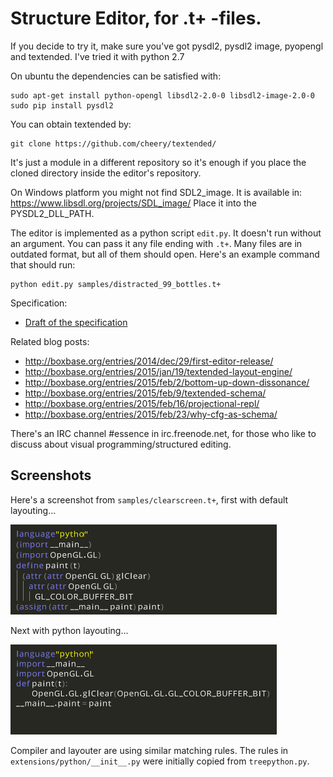 # Structure Editor, for .t+ -files.

If you decide to try it, make sure you've got pysdl2, pysdl2 image, pyopengl and textended. I've tried it with python 2.7

On ubuntu the dependencies can be satisfied with:

    sudo apt-get install python-opengl libsdl2-2.0-0 libsdl2-image-2.0-0
    sudo pip install pysdl2

You can obtain textended by:

    git clone https://github.com/cheery/textended/

It's just a module in a different repository so it's enough if you place the cloned directory inside the editor's repository.

On Windows platform you might not find SDL2_image. It is available in: https://www.libsdl.org/projects/SDL_image/ Place it into the PYSDL2_DLL_PATH.

The editor is implemented as a python script `edit.py`. It doesn't run without an argument. You can pass it any file ending with `.t+`. Many files are in outdated format, but all of them should open. Here's an example command that should run:

    python edit.py samples/distracted_99_bottles.t+

Specification:

 * [Draft of the specification](https://docs.google.com/document/d/11IUQ77CNGlKYNRPlC2a9ZDM6PqHlUvd4R5-ugqcIbnM/edit?usp=sharing)

Related blog posts: 

 * http://boxbase.org/entries/2014/dec/29/first-editor-release/
 * http://boxbase.org/entries/2015/jan/19/textended-layout-engine/
 * http://boxbase.org/entries/2015/feb/2/bottom-up-down-dissonance/
 * http://boxbase.org/entries/2015/feb/9/textended-schema/
 * http://boxbase.org/entries/2015/feb/16/projectional-repl/
 * http://boxbase.org/entries/2015/feb/23/why-cfg-as-schema/

There's an IRC channel #essence in irc.freenode.net, for those who like to discuss about visual programming/structured editing.

## Screenshots

Here's a screenshot from `samples/clearscreen.t+`, first with default layouting...

![python mode off](screenshots/python-mode-off.png)

Next with python layouting...

![python mode on](screenshots/python-mode-on.png)

Compiler and layouter are using similar matching rules. The rules in `extensions/python/__init__.py` were initially copied from `treepython.py`.
